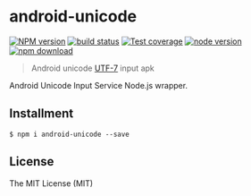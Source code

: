 # android-unicode

[![NPM version][npm-image]][npm-url]
[![build status][travis-image]][travis-url]
[![Test coverage][coveralls-image]][coveralls-url]
[![node version][node-image]][node-url]
[![npm download][download-image]][download-url]

[npm-image]: https://img.shields.io/npm/v/android-unicode.svg?style=flat-square
[npm-url]: https://npmjs.org/package/android-unicode
[travis-image]: https://img.shields.io/travis/macacajs/android-unicode.svg?style=flat-square
[travis-url]: https://travis-ci.org/macacajs/android-unicode
[coveralls-image]: https://img.shields.io/coveralls/macacajs/android-unicode.svg?style=flat-square
[coveralls-url]: https://coveralls.io/r/macacajs/android-unicode?branch=master
[node-image]: https://img.shields.io/badge/node.js-%3E=_0.10-green.svg?style=flat-square
[node-url]: http://nodejs.org/download/
[download-image]: https://img.shields.io/npm/dm/android-unicode.svg?style=flat-square
[download-url]: https://npmjs.org/package/android-unicode

> Android unicode [UTF-7](https://tools.ietf.org/html/rfc2152) input apk

Android Unicode Input Service Node.js wrapper.

## Installment

```shell
$ npm i android-unicode --save
```

## License

The MIT License (MIT)
